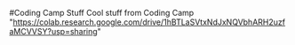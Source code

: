 #Coding Camp Stuff
Cool stuff from Coding Camp
"https://colab.research.google.com/drive/1hBTLaSVtxNdJxNQVbhARH2uzfaMCVVSY?usp=sharing"

